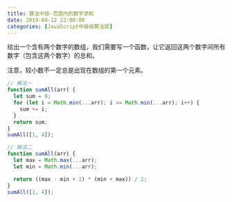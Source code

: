 ```yaml
---
title: 算法中级-范围内的数字求和
date: 2019-04-12 22:00:00
categories: [JavaScript中级级算法题]
---
```


给出一个含有两个数字的数组，我们需要写一个函数，让它返回这两个数字间所有数字（包含这两个数字）的总和。

注意，较小数不一定总是出现在数组的第一个元素。

```js
// 解法一
function sumAll(arr) {
  let sum = 0;
  for (let i = Math.min(...arr); i <= Math.min(...arr); i++) {
    sum += i;
  }
  return sum;
}
sumAll([1, 4]);

// 解法二
function sumAll(arr) {
  let max = Math.max(...arr);
  let min = Math.min(...arr);

  return ((max - min + 1) * (min + max)) / 2;
}
sumAll([1, 4]);
```
